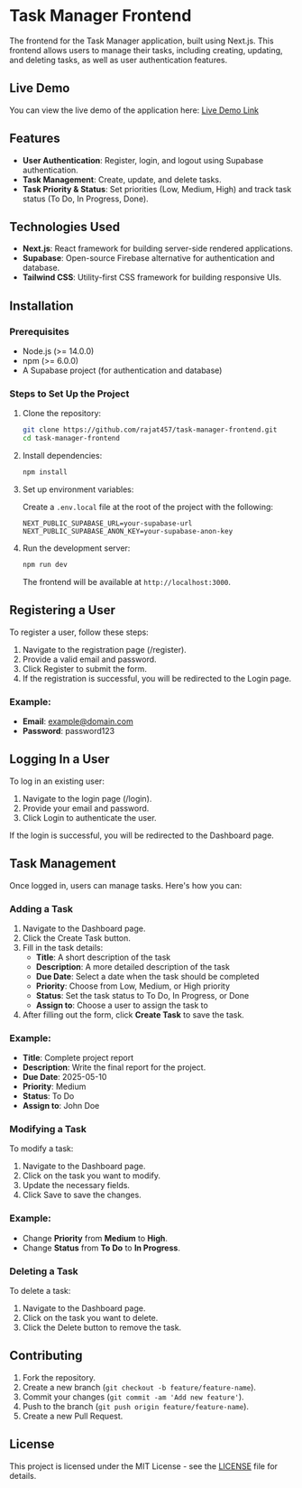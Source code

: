 
# Task Manager Frontend

The frontend for the Task Manager application, built using Next.js. This frontend allows users to manage their tasks, including creating, updating, and deleting tasks, as well as user authentication features.

## Live Demo
You can view the live demo of the application here:
[Live Demo Link](https://task-manager-frontend-seven-blush.vercel.app/)

## Features

- **User Authentication**: Register, login, and logout using Supabase authentication.
- **Task Management**: Create, update, and delete tasks.
- **Task Priority & Status**: Set priorities (Low, Medium, High) and track task status (To Do, In Progress, Done).

## Technologies Used

- **Next.js**: React framework for building server-side rendered applications.
- **Supabase**: Open-source Firebase alternative for authentication and database.
- **Tailwind CSS**: Utility-first CSS framework for building responsive UIs.

## Installation

### Prerequisites

- Node.js (>= 14.0.0)
- npm (>= 6.0.0)
- A Supabase project (for authentication and database)

### Steps to Set Up the Project

1. Clone the repository:

   ```bash
   git clone https://github.com/rajat457/task-manager-frontend.git
   cd task-manager-frontend
   ```

2. Install dependencies:

   ```bash
   npm install
   ```

3. Set up environment variables:

   Create a `.env.local` file at the root of the project with the following:

   ```env
   NEXT_PUBLIC_SUPABASE_URL=your-supabase-url
   NEXT_PUBLIC_SUPABASE_ANON_KEY=your-supabase-anon-key
   ```

4. Run the development server:

   ```bash
   npm run dev
   ```

   The frontend will be available at `http://localhost:3000`.

## Registering a User
To register a user, follow these steps:

1.  Navigate to the registration page (/register).
2.  Provide a valid email and password.
3.  Click Register to submit the form.
4.  If the registration is successful, you will be redirected to the Login page.

### Example:

- **Email**: example@domain.com
- **Password**: password123

## Logging In a User
To log in an existing user:

1.  Navigate to the login page (/login).
2.  Provide your email and password.
3.  Click Login to authenticate the user.

If the login is successful, you will be redirected to the Dashboard page.

## Task Management

Once logged in, users can manage tasks. Here's how you can:

### Adding a Task

1.  Navigate to the Dashboard page.
2.  Click the Create Task button.
3.  Fill in the task details:
    - **Title**: A short description of the task
    - **Description**: A more detailed description of the task
    - **Due Date**: Select a date when the task should be completed
    - **Priority**: Choose from Low, Medium, or High priority
    - **Status**: Set the task status to To Do, In Progress, or Done
    - **Assign to**: Choose a user to assign the task to
4.  After filling out the form, click **Create Task** to save the task.

### Example:
- **Title**: Complete project report
- **Description**: Write the final report for the project.
- **Due Date**: 2025-05-10
- **Priority**: Medium
- **Status**: To Do
- **Assign to**: John Doe

### Modifying a Task

To modify a task:

1.  Navigate to the Dashboard page.
2.  Click on the task you want to modify.
3.  Update the necessary fields.
4.  Click Save to save the changes.

### Example:
- Change **Priority** from **Medium** to **High**.
- Change **Status** from **To Do** to **In Progress**.

### Deleting a Task

To delete a task:

1.  Navigate to the Dashboard page.
2.  Click on the task you want to delete.
3.  Click the Delete button to remove the task.

## Contributing

1. Fork the repository.
2. Create a new branch (`git checkout -b feature/feature-name`).
3. Commit your changes (`git commit -am 'Add new feature'`).
4. Push to the branch (`git push origin feature/feature-name`).
5. Create a new Pull Request.

## License

This project is licensed under the MIT License - see the [LICENSE](LICENSE) file for details.
